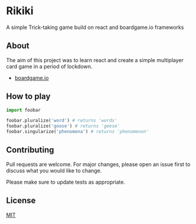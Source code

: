 # Rikiki

A simple Trick-taking game build on react and boardgame.io frameworks



## About

The aim of this project was to learn react and create a simple multiplayer card game in a period of lockdown.

* [boardgame.io](https://boardgame.io/)


## How to play

```python
import foobar

foobar.pluralize('word') # returns 'words'
foobar.pluralize('goose') # returns 'geese'
foobar.singularize('phenomena') # returns 'phenomenon'
```

## Contributing
Pull requests are welcome. For major changes, please open an issue first to discuss what you would like to change.

Please make sure to update tests as appropriate.

## License
[MIT](https://choosealicense.com/licenses/mit/)
